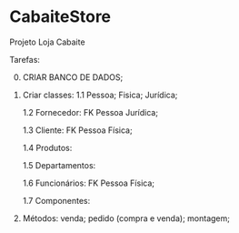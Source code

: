 # CabaiteStore
Projeto Loja Cabaite

Tarefas:

0. CRIAR BANCO DE DADOS;

1.  Criar classes:
      1.1 Pessoa;
            Fisica;
            Jurídica;
    
      1.2 Fornecedor:
            FK Pessoa Jurídica;

      1.3 Cliente:
            FK Pessoa Física;
  
      1.4 Produtos:
    
      1.5 Departamentos:
      
      1.6 Funcionários:
            FK Pessoa Física;
      
      1.7 Componentes:
  
2.  Métodos:
      venda;
      pedido (compra e venda);
      montagem;
    
    
    
